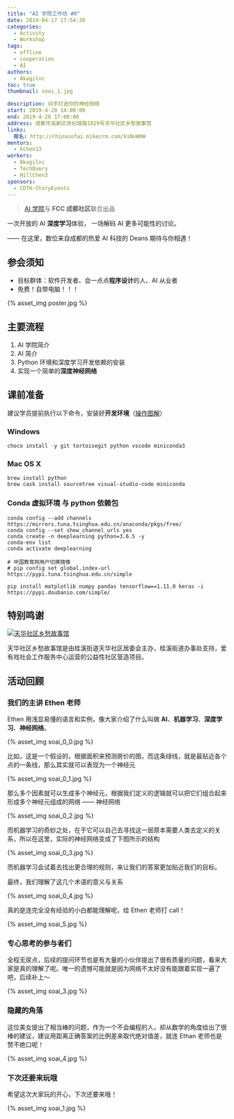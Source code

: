 ```yaml
---
title: "AI 学院工作坊 #0"
date: 2019-04-17 17:54:30
categories:
  - Activity
  - Workshop
tags:
  - offline
  - cooperation
  - AI
authors:
  - Akagilnc
toc: true
thumbnail: soai_1.jpg

description: 动手打造你的神经网络
start: 2019-4-20 14:00:00
end: 2019-4-20 17:00:00
address: 成都市高新区世纪城路1029号天华社区乡愁故事馆
links:
  报名: http://chinasofai.mikecrm.com/ksNvW0W
mentors:
  - hchen13
workers:
  - Akagilnc
  - TechQuery
  - HillChen3
sponsors:
  - CDTH-StoryEvents
---
```


> [AI 学院][1]与 **FCC 成都社区**联合出品

一次开放的 AI **深度学习**体验，
一场解码 AI 更多可能性的讨论。

—— 在这里，数位来自成都的热爱 AI 科技的 Deans 期待与你相遇！

## 参会须知

- 目标群体：软件开发者、会一点点**程序设计**的人、AI 从业者
- 免费！自带电脑！！！

{% asset_img poster.jpg %}

<!-- more -->

## 主要流程

1.  AI 学院简介
2.  AI 简介
3.  Python 环境和深度学习开发依赖的安装
4.  实现一个简单的**深度神经网络**

## 课前准备

建议学员提前执行以下命令，安装好**开发环境**（[操作图解][2]）

### Windows

```powershell
choco install -y git tortoisegit python vscode miniconda3
```

### Mac OS X

```shell
brew install python
brew cask install sourcetree visual-studio-code miniconda
```

### Conda 虚拟环境 与 python 依赖包

```shell
conda config --add channels https://mirrors.tuna.tsinghua.edu.cn/anaconda/pkgs/free/
conda config --set show_channel_urls yes
conda create -n deeplearning python=3.6.5 -y
conda-env list
conda activate deeplearning

# 中国教育网用户切换镜像
# pip config set global.index-url https://pypi.tuna.tsinghua.edu.cn/simple

pip install matplotlib numpy pandas tensorflow==1.11.0 keras -i https://pypi.doubanio.com/simple/
```

## 特别鸣谢

[![天华社区乡愁故事馆](../../../sponsor/cdth-storyevents/CDTH-SE-logo.png)](../../../sponsor/cdth-storyevents/ "点击查看详情")

天华社区乡愁故事馆是由桂溪街道天华社区居委会主办，桂溪街道办事处支持，爱有戏社会工作服务中心运营的公益性社区营造项目。

## 活动回顾

### 我们的主讲 Ethen 老师

Ethen 用浅显易懂的语言和实例，像大家介绍了什么叫做 **AI**、**机器学习**、**深度学习**、**神经网络**。

{% asset_img soai_0_0.jpg %}

比如，这是一个假设的，根据面积来预测房价的图，而这条绿线，就是最贴近各个点的一条线，那么其实就可以表现为一个神经元

{% asset_img soai_0_1.jpg %}

那么多个因素就可以生成多个神经元，根据我们定义的逻辑就可以把它们组合起来形成多个神经元组成的网络 —— 神经网络

{% asset_img soai_0_2.jpg %}

而机器学习的奇妙之处，在于它可以自己去寻找这一层原本需要人类去定义的关系，所以在这里，实际的神经网络变成了下图所示的结构

{% asset_img soai_0_3.jpg %}

而机器学习会试着去找出更合理的规则，来让我们的答案更加贴近我们的目标。

最终，我们理解了这几个术语的意义与关系

{% asset_img soai_0_4.jpg %}

真的是连完全没有经验的小白都能理解呢，给 Ethen 老师打 call！

{% asset_img soai_5.jpg %}

### 专心思考的参与者们

全程无尿点，后续的提问环节也是有大量的小伙伴提出了很有质量的问题，看来大家是真的理解了呢。唯一的遗憾可能就是因为网络不太好没有能跟着实现一遍了吧，后续补上～

{% asset_img soai_3.jpg %}

### 隐藏的角落

这位美女提出了相当棒的问题，作为一个不会编程的人，却从数学的角度给出了很棒的建议，建议用距离正确答案的比例差来取代绝对值差，就连 Ethan 老师也是赞不绝口呢！

{% asset_img soai_4.jpg %}

### 下次还要来玩哦

希望这次大家玩的开心，下次还要来哦！

{% asset_img soai_1.jpg %}

[1]: https://www.theschool.ai/
[2]: ../hexo-web-app/#%E3%80%90%E9%99%84-0%E3%80%91Windows-%E8%BD%AF%E4%BB%B6%E5%AE%89%E8%A3%85%E5%9B%BE%E8%A7%A3

